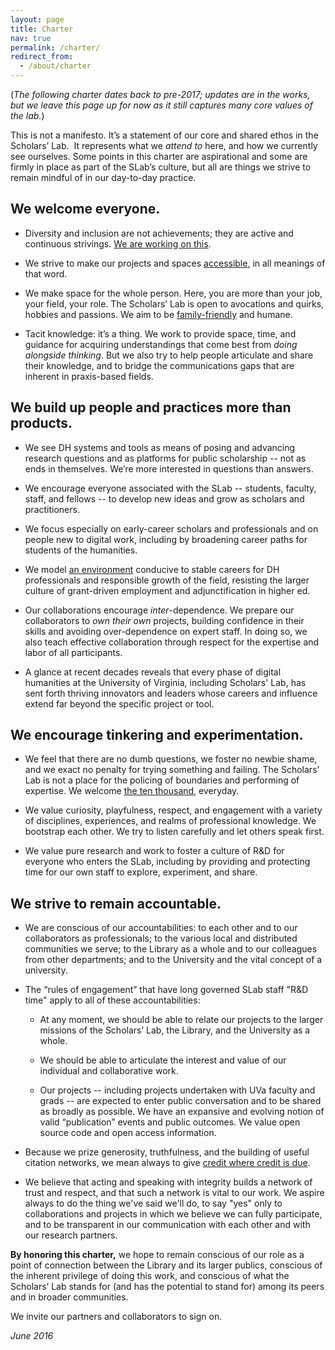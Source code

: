 ```yaml
---
layout: page
title: Charter
nav: true
permalink: /charter/
redirect_from:
  - /about/charter
---
```


(_The following charter dates back to pre-2017; updates are in the works, but we leave this page up for now as it still captures many core values of the lab._)

This is not a manifesto. It’s a statement of our core and shared ethos in the Scholars’ Lab.  It represents what we _attend to_ here, and how we currently see ourselves. Some points in this charter are aspirational and some are firmly in place as part of the SLab’s culture, but all are things we strive to remain mindful of in our day-to-day practice.


## We welcome everyone.





 	
  * Diversity and inclusion are not achievements; they are active and continuous strivings. [We are working on this](https://github.com/scholarslab/codespeakkit/blob/master/planning.md).

 	
  * We strive to make our projects and spaces [accessible](http://scholarslab.org/about/accessibility/), in all meanings of that word.

 	
  * We make space for the whole person. Here, you are more than your job, your field, your role. The Scholars’ Lab is open to avocations and quirks, hobbies and passions. We aim to be [family-friendly](http://virginia2012.thatcamp.org/02/29/a-kid-friendly-thatcamp/) and humane.

 	
  * Tacit knowledge: it’s a thing. We work to provide space, time, and guidance for acquiring understandings that come best from *doing alongside thinking*. But we also try to help people articulate and share their knowledge, and to bridge the communications gaps that are inherent in praxis-based fields.




## We build up people and practices more than products.





 	
  * We see DH systems and tools as means of posing and advancing research questions and as platforms for public scholarship -- not as ends in themselves. We’re more interested in questions than answers.

 	
  * We encourage everyone associated with the SLab -- students, faculty, staff, and fellows -- to develop new ideas and grow as scholars and practitioners.

 	
  * We focus especially on early-career scholars and professionals and on people new to digital work, including by broadening career paths for students of the humanities.

 	
  * We model [an environment](http://nowviskie.org/2012/too-small-to-fail/) conducive to stable careers for DH professionals and responsible growth of the field, resisting the larger culture of grant-driven employment and adjunctification in higher ed.

 	
  * Our collaborations encourage _inter_-dependence. We prepare our collaborators to _own their own_ projects, building confidence in their skills and avoiding over-dependence on expert staff. In doing so, we also teach effective collaboration through respect for the expertise and labor of all participants.

 	
  * A glance at recent decades reveals that every phase of digital humanities at the University of Virginia, including Scholars' Lab, has sent forth thriving innovators and leaders whose careers and influence extend far beyond the specific project or tool.




## We encourage tinkering and experimentation.





 	
  * We feel that there are no dumb questions, we foster no newbie shame, and we exact no penalty for trying something and failing. The Scholars' Lab is not a place for the policing of boundaries and performing of expertise. We welcome [the ten thousand](http://xkcd.com/1053/), everyday.

 	
  * We value curiosity, playfulness, respect, and engagement with a variety of disciplines, experiences, and realms of professional knowledge. We bootstrap each other. We try to listen carefully and let others speak first.

 	
  * We value pure research and work to foster a culture of R&D for everyone who enters the SLab, including by providing and protecting time for our own staff to explore, experiment, and share.




## We strive to remain accountable.





 	
  * We are conscious of our accountabilities: to each other and to our collaborators as professionals; to the various local and distributed communities we serve; to the Library as a whole and to our colleagues from other departments; and to the University and the vital concept of a university.

 	
  * The “rules of engagement” that have long governed SLab staff "R&D time" apply to all of these accountabilities:

 	
    * At any moment, we should be able to relate our projects to the larger missions of the Scholars’ Lab, the Library, and the University as a whole.

 	
    * We should be able to articulate the interest and value of our individual and collaborative work.

 	
    * Our projects -- including projects undertaken with UVa faculty and grads -- are expected to enter public conversation and to be shared as broadly as possible. We have an expansive and evolving notion of valid “publication” events and public outcomes. We value open source code and open access information.




 	
  * Because we prize generosity, truthfulness, and the building of useful citation networks, we mean always to give [credit where credit is due](http://journalofdigitalhumanities.org/1-4/evaluating-collaborative-digital-scholarship-by-bethany-nowviskie/).

 	
  * We believe that acting and speaking with integrity builds a network of trust and respect, and that such a network is vital to our work. We aspire always to do the thing we've said we'll do, to say "yes" only to collaborations and projects in which we believe we can fully participate, and to be transparent in our communication with each other and with our research partners.


**By honoring this charter,** we hope to remain conscious of our role as a point of connection between the Library and its larger publics, conscious of the inherent privilege of doing this work, and conscious of what the Scholars’ Lab stands for (and has the potential to stand for) among its peers and in broader communities.

We invite our partners and collaborators to sign on.

*June 2016*
